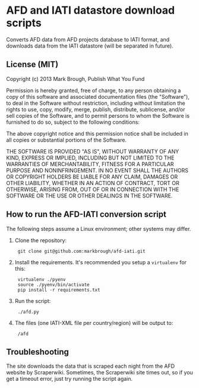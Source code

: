 # AFD and IATI datastore download scripts
Converts AFD data from AFD projects database to IATI format, and downloads
data from the IATI datastore (will be separated in future).

## License (MIT)

Copyright (c) 2013 Mark Brough, Publish What You Fund

Permission is hereby granted, free of charge, to any person obtaining a copy
of this software and associated documentation files (the "Software"), to deal
in the Software without restriction, including without limitation the rights
to use, copy, modify, merge, publish, distribute, sublicense, and/or sell
copies of the Software, and to permit persons to whom the Software is
furnished to do so, subject to the following conditions:

The above copyright notice and this permission notice shall be included in
all copies or substantial portions of the Software.

THE SOFTWARE IS PROVIDED "AS IS", WITHOUT WARRANTY OF ANY KIND, EXPRESS OR
IMPLIED, INCLUDING BUT NOT LIMITED TO THE WARRANTIES OF MERCHANTABILITY,
FITNESS FOR A PARTICULAR PURPOSE AND NONINFRINGEMENT. IN NO EVENT SHALL THE
AUTHORS OR COPYRIGHT HOLDERS BE LIABLE FOR ANY CLAIM, DAMAGES OR OTHER
LIABILITY, WHETHER IN AN ACTION OF CONTRACT, TORT OR OTHERWISE, ARISING FROM,
OUT OF OR IN CONNECTION WITH THE SOFTWARE OR THE USE OR OTHER DEALINGS IN
THE SOFTWARE.

## How to run the AFD-IATI conversion script

The following steps assume a Linux environment; other systems may differ.

1. Clone the repository:

        git clone git@github.com:markbrough/afd-iati.git

2. Install the requirements. It's recommended you setup a `virtualenv` for this:

        virtualenv ./pyenv
        source ./pyenv/bin/activate
        pip install -r requirements.txt

3. Run the script:

        ./afd.py

4. The files (one IATI-XML file per country/region) will be output to:

        /afd

## Troubleshooting

The site downloads the data that is scraped each night from the AFD website by
Scraperwiki. Sometimes, the Scraperwiki site times out, so if you get a timeout
error, just try running the script again.
